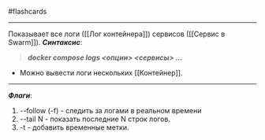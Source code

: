 #flashcards 
***
Показывает все логи ([[Лог контейнера]]) сервисов ([[Сервис в Swarm]]).
***Синтаксис***:
>***docker compose logs <опции> <сервисы> ...***
- Можно вывести логи нескольких [[Контейнер]].
***
***Флаги***:
1. --follow (-f) - следить за логами в реальном времени
2. --tail N - показать последние N строк логов.
3. -t - добавить временные метки.